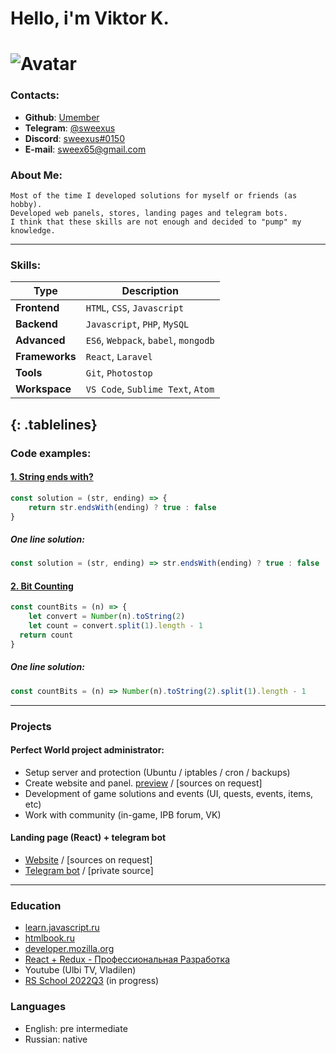 # __Hello__, i'm Viktor K.
# ![Avatar](https://avatars.githubusercontent.com/u/43033265)
### __Contacts__:

* __Github__:   [Umember](https://github.com/UMember)
* __Telegram__: [@sweexus](https://t.me/sweexus)
* __Discord__:  [sweexus#0150](https://discord.com/users/214828014247215104)
* __E-mail__:   [sweex65@gmail.com](mailto:sweex65@gmail.com)
### __About Me__:
```
Most of the time I developed solutions for myself or friends (as hobby).  
Developed web panels, stores, landing pages and telegram bots.  
I think that these skills are not enough and decided to "pump" my knowledge.
```
---
### __Skills__:
| __Type__                | __Description__                        |
|-------------------------|----------------------------------------|
| __Frontend__            | `HTML`, `CSS`, `Javascript`            |
| __Backend__             | `Javascript`, `PHP`, `MySQL`           |
| __Advanced__            | `ES6`, `Webpack`, `babel`, `mongodb`   |
| __Frameworks__          | `React`, `Laravel`                     |
| __Tools__               | `Git`, `Photostop`                     |
| __Workspace__           | `VS Code`, `Sublime Text`, `Atom`      |
{: .tablelines}
---
### __Code examples__:
#### [1. String ends with?](https://www.codewars.com/kata/51f2d1cafc9c0f745c00037d)
```Javascript
const solution = (str, ending) => {
    return str.endsWith(ending) ? true : false
}
```
##### One line solution: 
```Javascript
const solution = (str, ending) => str.endsWith(ending) ? true : false
```
#### [2. Bit Counting](https://www.codewars.com/kata/526571aae218b8ee490006f4)
```Javascript
const countBits = (n) => {
    let convert = Number(n).toString(2)
    let count = convert.split(1).length - 1
  return count
}
```
##### One line solution:
```Javascript
const countBits = (n) => Number(n).toString(2).split(1).length - 1
```
---
### __Projects__
#### Perfect World project administrator:
* Setup server and protection (Ubuntu / iptables / cron / backups)
* Create website and panel. [preview](https://drive.google.com/file/d/145XyAUkFNSgvdtTuaQITb7hF-Wjv5gpy/view) / [sources on request]
* Development of game solutions and events (UI, quests, events, items, etc)
* Work with community (in-game, IPB forum, VK)
#### Landing page (React) + telegram bot
* [Website](https://zhannet-nail.ru/) / [sources on request]
* [Telegram bot](https://t.me/zhannet_nail_bot) / [private source]
---
### __Education__
* [learn.javascript.ru](https://learn.javascript.ru)
* [htmlbook.ru](https://htmlbook.ru)
* [developer.mozilla.org](https://developer.mozilla.org)
* [React + Redux - Профессиональная Разработка](https://www.udemy.com/course/pro-react-redux/)
* Youtube (Ulbi TV, Vladilen)
* [RS School 2022Q3](https://wearecommunity.io/events/js-intro-rss-2022q3) (in progress)
### __Languages__
* English: pre intermediate
* Russian: native

<style>
.tablelines table, 
.tablelines td, 
.tablelines th {
  border: 1px solid black;
}
</style>